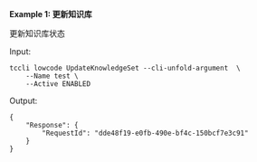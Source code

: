 **Example 1: 更新知识库**

更新知识库状态

Input: 

```
tccli lowcode UpdateKnowledgeSet --cli-unfold-argument  \
    --Name test \
    --Active ENABLED
```

Output: 
```
{
    "Response": {
        "RequestId": "dde48f19-e0fb-490e-bf4c-150bcf7e3c91"
    }
}
```

